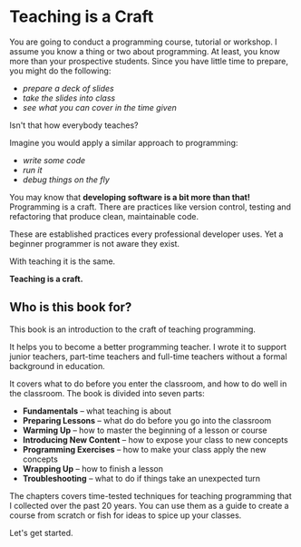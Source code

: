 
# Teaching is a Craft

You are going to conduct a programming course, tutorial or workshop.
I assume you know a thing or two about programming.
At least, you know more than your prospective students.
Since you have little time to prepare, you might do the following:

* *prepare a deck of slides*
* *take the slides into class*
* *see what you can cover in the time given*

Isn't that how everybody teaches?

Imagine you would apply a similar approach to programming:

* *write some code*
* *run it*
* *debug things on the fly*

You may know that **developing software is a bit more than that!**
Programming is a craft.
There are practices like version control, testing and refactoring that produce clean, maintainable code.

These are established practices every professional developer uses.
Yet a beginner programmer is not aware they exist.

With teaching it is the same.

**Teaching is a craft.**

## Who is this book for?

This book is an introduction to the craft of teaching programming.

It helps you to become a better programming teacher.
I wrote it to support junior teachers, part-time teachers and full-time teachers without a formal background in education.

It covers what to do before you enter the classroom, and how to do well in the classroom.
The book is divided into seven parts:

* **Fundamentals** – what teaching is about
* **Preparing Lessons** – what do do before you go into the classroom
* **Warming Up** – how to master the beginning of a lesson or course
* **Introducing New Content** – how to expose your class to new concepts
* **Programming Exercises** – how to make your class apply the new concepts
* **Wrapping Up** – how to finish a lesson
* **Troubleshooting** – what to do if things take an unexpected turn

The chapters covers time-tested techniques for teaching programming that I collected over the past 20 years.
You can use them as a guide to create a course from scratch or fish for ideas to spice up your classes.

Let's get started.
